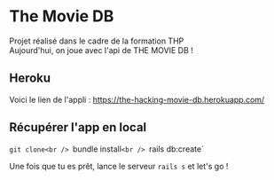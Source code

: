# The Movie DB

Projet réalisé dans le cadre de la formation THP <br />
Aujourd'hui, on joue avec l'api de THE MOVIE DB !

## Heroku

Voici le lien de l'appli : https://the-hacking-movie-db.herokuapp.com/


## Récupérer l'app en local
`git clone<br />
`bundle install`<br />
`rails db:create`<br />

Une fois que tu es prêt, lance le serveur `rails s` et let's go !

